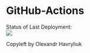 # GitHub-Actions
Status of Last Deployment: <br>
<img src="//https://github.com/Kisakass/GitHub-Actions/workflows/asd/badge.svg?branch=main"><br>

Copyleft by Olexandr Havryliuk
